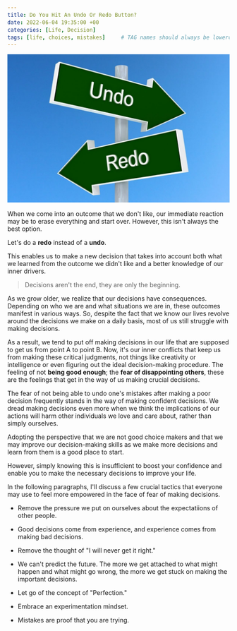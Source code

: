 ```yaml
---
title: Do You Hit An Undo Or Redo Button?
date: 2022-06-04 19:35:00 +00
categories: [Life, Decision]
tags: [life, choices, mistakes]     # TAG names should always be lowercase
---
```


![undo or redo](/assets/img/undo-redo.jpg)

When we come into an outcome that we don't like, our immediate reaction may be to erase everything and start over. However, this isn't always the best option.

Let's do a **redo** instead of a **undo**.

This enables us to make a new decision that takes into account both what we learned from the outcome we didn't like and a better knowledge of our inner drivers.

> Decisions aren't the end, they are only the beginning.

As we grow older, we realize that our decisions have consequences. Depending on who we are and what situations we are in, these outcomes manifest in various ways. So, despite the fact that we know our lives revolve around the decisions we make on a daily basis, most of us still struggle with making decisions.

As a result, we tend to put off making decisions in our life that are supposed to get us from point A to point B. Now, it's our inner conflicts that keep us from making these critical judgments, not things like creativity or intelligence or even figuring out the ideal decision-making procedure. The feeling of not **being good enough**; the **fear of disappointing others**, these are the feelings that get in the way of us making crucial decisions.

The fear of not being able to undo one's mistakes after making a poor decision frequently stands in the way of making confident decisions. We dread making decisions even more when we think the implications of our actions will harm other individuals we love and care about, rather than simply ourselves.

<!-- add doubts here -->

Adopting the perspective that we are not good choice makers and that we may improve our decision-making skills as we make more decisions and learn from them is a good place to start.

However, simply knowing this is insufficient to boost your confidence and enable you to make the necessary decisions to improve your life.

In the following paragraphs, I'll discuss a few crucial tactics that everyone may use to feel more empowered in the face of fear of making decisions.

- Remove the pressure we put on ourselves about the expectatiions of other people.

- Good decisions come from experience, and experience comes from making bad decisions.

- Remove the thought of "I will never get it right."

- We can't predict the future. The more we get attached to what might happen and what might go wrong, the more we get stuck on making the important decisions.

- Let go of the concept of "Perfection." 

- Embrace an experimentation mindset. 

- Mistakes are proof that you are trying.
